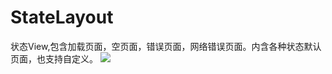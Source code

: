 # StateLayout
状态View,包含加载页面，空页面，错误页面，网络错误页面。内含各种状态默认页面，也支持自定义。
[![](https://jitpack.io/v/LZKDreamer/StateLayout.svg)](https://jitpack.io/#LZKDreamer/StateLayout)
